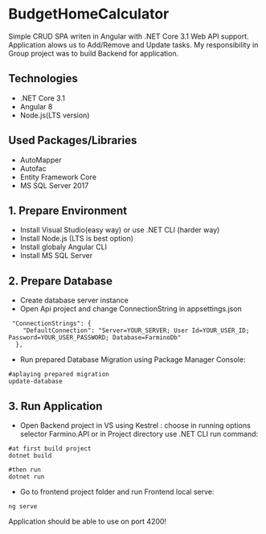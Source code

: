 # BudgetHomeCalculator

Simple CRUD SPA writen in Angular with .NET Core 3.1 Web API support. Application alows us to Add/Remove and Update tasks. My responsibility in Group project was to build Backend for application.

## Technologies

*  .NET Core 3.1
*  Angular 8
*  Node.js(LTS version)

## Used Packages/Libraries
* AutoMapper
* Autofac
* Entity Framework Core
* MS SQL Server 2017
## 1. Prepare Environment
* Install Visual Studio(easy way) or use .NET CLI (harder way)
* Install Node.js (LTS is best option)
* Install globaly Angular CLI
* Install MS SQL Server

## 2. Prepare Database
* Create database server instance
* Open Api project and change ConnectionString in appsettings.json
```
 "ConnectionStrings": {
    "DefaultConnection": "Server=YOUR_SERVER; User Id=YOUR_USER_ID; Password=YOUR_USER_PASSWORD; Database=FarminoDb"
  },
```
* Run prepared Database Migration using Package Manager Console:
```
#aplaying prepared migration
update-database
```

## 3. Run Application
* Open Backend project in VS using Kestrel : choose in running options selector Farmino.API or in Project directory use .NET CLI run command:
```
#at first build project
dotnet build

#then run
dotnet run
```
* Go to frontend project folder and run Frontend local serve:
```
ng serve
```
Application should be able to use on port 4200!
